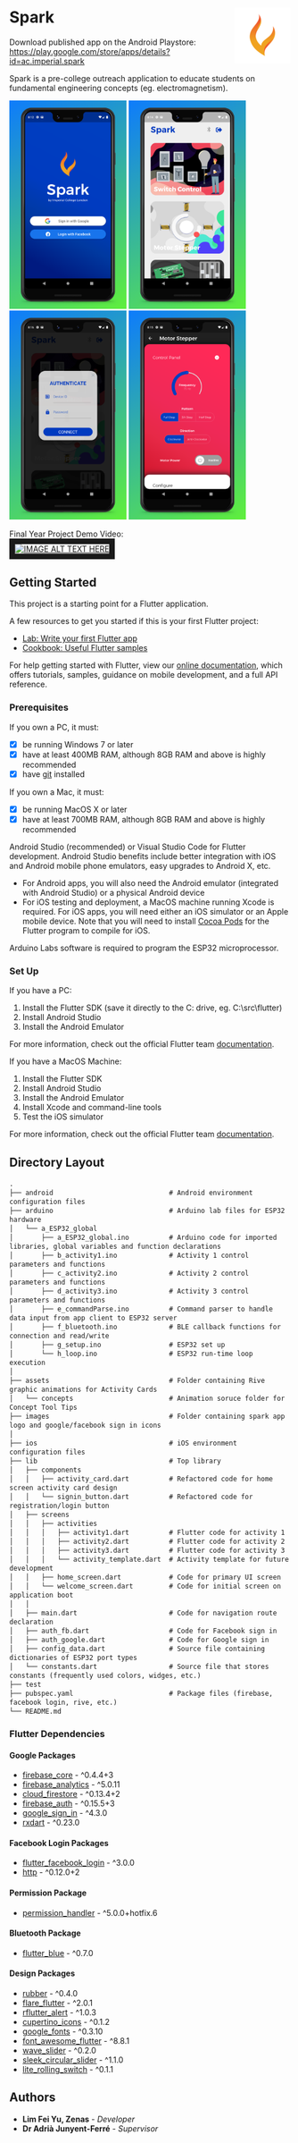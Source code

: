 # Spark <img align="right" width="100" height="100" src="https://github.com/zenasgram/spark/blob/master/images/readme_logo.png"> 

Download published app on the Android Playstore: https://play.google.com/store/apps/details?id=ac.imperial.spark

Spark is a pre-college outreach application to educate students on fundamental engineering concepts (eg. electromagnetism).


<p float="center">
  <img src="https://github.com/zenasgram/spark/blob/master/images/readme_welcome.jpg" width="210" />
  <img src="https://github.com/zenasgram/spark/blob/master/images/readme_home.jpg" width="210" /> 
  <img src="https://github.com/zenasgram/spark/blob/master/images/readme_auth.jpg" width="210" />
  <img src="https://github.com/zenasgram/spark/blob/master/images/readme_activity.jpg" width="210" />
</p>

Final Year Project Demo Video: <br/>
<a href="http://www.youtube.com/watch?feature=player_embedded&v=C4DCKOrjJ8o
" target="_blank"><img src="http://img.youtube.com/vi/C4DCKOrjJ8o/0.jpg" 
alt="IMAGE ALT TEXT HERE" width="480" height="360" border="10" /></a>

## Getting Started

This project is a starting point for a Flutter application.

A few resources to get you started if this is your first Flutter project:

- [Lab: Write your first Flutter app](https://flutter.dev/docs/get-started/codelab)
- [Cookbook: Useful Flutter samples](https://flutter.dev/docs/cookbook)

For help getting started with Flutter, view our
[online documentation](https://flutter.dev/docs), which offers tutorials,
samples, guidance on mobile development, and a full API reference.


### Prerequisites

If you own a PC, it must:
- [x] be running Windows 7 or later 
- [x] have at least 400MB RAM, although 8GB RAM and above is highly recommended
- [x] have [git](https://git-scm.com/downloads) installed

If you own a Mac, it must:
- [x] be running MacOS X or later
- [x] have at least 700MB RAM, although 8GB RAM and above is highly recommended

Android Studio (recommended) or Visual Studio Code for Flutter development.
Android Studio benefits include better integration with iOS and Android mobile phone emulators, easy upgrades to Android X, etc. 

- For Android apps, you will also need the Android emulator (integrated with Android Studio) or a physical Android device
- For iOS testing and deployment, a MacOS machine running Xcode is required. For iOS apps, you will need either an iOS simulator or an Apple mobile device. Note that you will need to install [Cocoa Pods](https://guides.cocoapods.org/using/getting-started.html) for the Flutter program to compile for iOS.

Arduino Labs software is required to program the ESP32 microprocessor.


### Set Up

If you have a PC:
1) Install the Flutter SDK (save it directly to the C: drive, eg. C:\src\flutter)
2) Install Android Studio
3) Install the Android Emulator

For more information, check out the official Flutter team [documentation](https://flutter.dev/docs/get-started/install/windows).


If you have a MacOS Machine:
1) Install the Flutter SDK
2) Install Android Studio
3) Install the Android Emulator
4) Install Xcode and command-line tools
5) Test the iOS simulator

For more information, check out the official Flutter team [documentation](https://flutter.dev/docs/get-started/install/macos).


## Directory Layout

    .
    ├── android                             # Android environment configuration files
    ├── arduino                             # Arduino lab files for ESP32 hardware
    │   └── a_ESP32_global
    │       ├── a_ESP32_global.ino          # Arduino code for imported libraries, global variables and function declarations
    │       ├── b_activity1.ino             # Activity 1 control parameters and functions
    │       ├── c_activity2.ino             # Activity 2 control parameters and functions
    │       ├── d_activity3.ino             # Activity 3 control parameters and functions
    │       ├── e_commandParse.ino          # Command parser to handle data input from app client to ESP32 server
    │       ├── f_bluetooth.ino             # BLE callback functions for connection and read/write
    │       ├── g_setup.ino                 # ESP32 set up
    │       └── h_loop.ino                  # ESP32 run-time loop execution
    │    
    ├── assets                              # Folder containing Rive graphic animations for Activity Cards
    │   └── concepts                        # Animation soruce folder for Concept Tool Tips
    ├── images                              # Folder containing spark app logo and google/facebook sign in icons
    │   
    ├── ios                                 # iOS environment configuration files
    ├── lib                                 # Top library
    │   ├── components            
    │   │   ├── activity_card.dart          # Refactored code for home screen activity card design
    │   │   └── signin_button.dart          # Refactored code for registration/login button
    │   ├── screens     
    │   │   ├── activities                    
    │   │   │   ├── activity1.dart          # Flutter code for activity 1
    │   │   │   ├── activity2.dart          # Flutter code for activity 2
    │   │   │   ├── activity3.dart          # Flutter code for activity 3
    │   │   │   └── activity_template.dart  # Activity template for future development 
    │   │   ├── home_screen.dart            # Code for primary UI screen  
    │   │   └── welcome_screen.dart         # Code for initial screen on application boot
    │   │  
    │   ├── main.dart                       # Code for navigation route declaration 
    │   ├── auth_fb.dart                    # Code for Facebook sign in
    │   ├── auth_google.dart                # Code for Google sign in
    │   ├── config_data.dart                # Source file containing dictionaries of ESP32 port types
    │   └── constants.dart                  # Source file that stores constants (frequently used colors, widges, etc.)
    ├── test
    ├── pubspec.yaml                        # Package files (firebase, facebook login, rive, etc.)
    └── README.md



### Flutter Dependencies

#### Google Packages
* [firebase_core](https://pub.dev/packages/firebase_core) - ^0.4.4+3
* [firebase_analytics](https://pub.dev/packages/firebase_analytics) - ^5.0.11
* [cloud_firestore](https://pub.dev/packages/cloud_firestore) - ^0.13.4+2
* [firebase_auth](https://pub.dev/packages/firebase_auth) - ^0.15.5+3
* [google_sign_in](https://pub.dev/packages/google_sign_in) - ^4.3.0
* [rxdart](https://pub.dev/packages/rxdart) - ^0.23.0

#### Facebook Login Packages
* [flutter_facebook_login](https://pub.dev/packages/flutter_facebook_login) - ^3.0.0
* [http](https://pub.dev/packages/http) - ^0.12.0+2

#### Permission Package
* [permission_handler](https://pub.dev/packages/permission_handler) - ^5.0.0+hotfix.6

#### Bluetooth Package
* [flutter_blue](https://pub.dev/packages/flutter_blue) - ^0.7.0

#### Design Packages
* [rubber](https://pub.dev/packages/rubber) - ^0.4.0
* [flare_flutter](https://pub.dev/packages/flare_flutter) - ^2.0.1
* [rflutter_alert](https://pub.dev/packages/rflutter_alert) - ^1.0.3
* [cupertino_icons](https://pub.dev/packages/cupertino_icons) - ^0.1.2
* [google_fonts](https://pub.dev/packages/google_fonts) - ^0.3.10
* [font_awesome_flutter](https://pub.dev/packages/font_awesome_flutter) - ^8.8.1
* [wave_slider](https://pub.dev/packages/wave_slider) - ^0.2.0
* [sleek_circular_slider](https://pub.dev/packages/sleek_circular_slider) - ^1.1.0
* [lite_rolling_switch](https://pub.dev/packages/lite_rolling_switch) - ^0.1.1


## Authors

* **Lim Fei Yu, Zenas** - *Developer*
* **Dr Adrià Junyent-Ferré** - *Supervisor*

